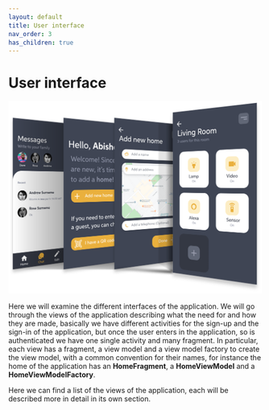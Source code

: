 ```yaml
---
layout: default
title: User interface
nav_order: 3
has_children: true
---
```

#  User interface

![UI](../images/overview.png)

Here we will examine the different interfaces of the application. We will go through the views of the application describing what the need for and how they are made, basically we have different activities for the sign-up and the sign-in of the application, but once the user enters in the application, so is authenticated we have one single activity and many fragment. In particular, each view has a fragment, a view model and a view model factory to create the view model, with a common convention for their names, for instance the home of the application has an **HomeFragment**, a **HomeViewModel** and a **HomeViewModelFactory**.

Here we can find a list of the views of the application, each will be described more in detail in its own section.
